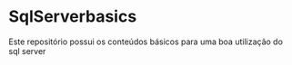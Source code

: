 # SqlServerbasics
Este repositório possui os conteúdos básicos para uma boa utilização do sql server
